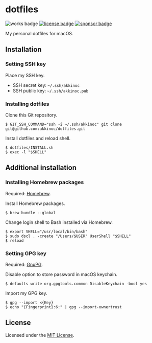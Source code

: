 # dotfiles

![works badge]
[![license badge]][license]
[![sponsor badge]][sponsor]

[works badge]: https://img.shields.io/badge/works-on%20my%20machine-brightgreen
[license]: LICENSE.txt
[license badge]: https://img.shields.io/github/license/akkinoc/dotfiles?color=blue
[sponsor]: https://github.com/sponsors/akkinoc
[sponsor badge]: https://img.shields.io/static/v1?logo=github&label=sponsor&message=%E2%9D%A4&color=db61a2

My personal dotfiles for macOS.

## Installation

### Setting SSH key

Place my SSH key.

* SSH secret key: `~/.ssh/akkinoc`
* SSH public key: `~/.ssh/akkinoc.pub`

### Installing dotfiles

Clone this Git repository.

```console
$ GIT_SSH_COMMAND="ssh -i ~/.ssh/akkinoc" git clone git@github.com:akkinoc/dotfiles.git
```

Install dotfiles and reload shell.

```console
$ dotfiles/INSTALL.sh
$ exec -l "$SHELL"
```

## Additional installation

### Installing Homebrew packages

Required: [Homebrew].

[Homebrew]: https://brew.sh/

Install Homebrew packages.

```console
$ brew bundle --global
```

Change login shell to Bash installed via Homebrew.

```console
$ export SHELL="/usr/local/bin/bash"
$ sudo dscl . -create "/Users/$USER" UserShell "$SHELL"
$ reload
```

### Setting GPG key

Required: [GnuPG].

[GnuPG]: https://gnupg.org/

Disable option to store password in macOS keychain.

```console
$ defaults write org.gpgtools.common DisableKeychain -bool yes
```

Import my GPG key.

```console
$ gpg --import <{Key}
$ echo "{Fingerprint}:6:" | gpg --import-ownertrust
```

## License

Licensed under the [MIT License][license].
